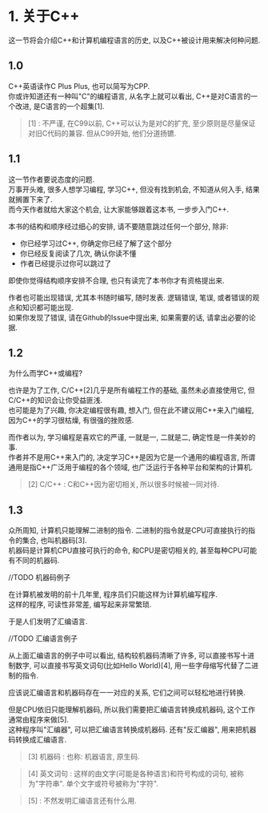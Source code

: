 # 1. 关于C++
这一节将会介绍C++和计算机编程语言的历史, 以及C++被设计用来解决何种问题.

## 1.0
C++英语读作C Plus Plus, 也可以简写为CPP.  
你或许知道还有一种叫"C"的编程语言, 从名字上就可以看出, C++是对C语言的一个改进, 是C语言的一个超集[1].

> [1] : 不严谨, 在C99以前, C++可以认为是对C的扩充, 至少原则是尽量保证对旧C代码的兼容. 但从C99开始, 他们分道扬镳.

## 1.1
这一节作者要说态度的问题.  
万事开头难, 很多人想学习编程, 学习C++, 但没有找到机会, 不知道从何入手, 结果就搁置下来了.  
而今天作者就给大家这个机会, 让大家能够跟着这本书, 一步步入门C++.

本书的结构和顺序经过细心的安排, 请不要随意跳过任何一个部分, 除非:

* 你已经学习过C++, 你确定你已经了解了这个部分
* 你已经反复阅读了几次, 确认你读不懂
* 作者已经提示过你可以跳过了

即使你觉得结构顺序安排不合理, 也只有读完了本书你才有资格提出来.

作者也可能出现错误, 尤其本书随时编写, 随时发表. 逻辑错误, 笔误, 或者错误的观点和知识都可能出现.  
如果你发现了错误, 请在Github的Issue中提出来, 如果需要的话, 请拿出必要的论据.

## 1.2
为什么而学C++或编程?

也许是为了工作, C/C++[2]几乎是所有编程工作的基础, 虽然未必直接使用它, 但C/C++的知识会让你受益匪浅.  
也可能是为了兴趣, 你决定编程很有趣, 想入门, 但在此不建议用C++来入门编程, 因为C++的学习很枯燥, 有很强的挫败感.

而作者以为, 学习编程是喜欢它的严谨, 一就是一, 二就是二, 确定性是一件美妙的事.  
作者并不是用C++来入门的, 决定学习C++是因为它是一个通用的编程语言, 所谓通用是指C++广泛用于编程的各个领域, 也广泛运行于各种平台和架构的计算机.

> [2] C/C++ : C和C++因为密切相关, 所以很多时候被一同对待.

## 1.3
众所周知, 计算机只能理解二进制的指令. 二进制的指令就是CPU可直接执行的指令的集合, 也叫机器码[3].  
机器码是计算机CPU直接可执行的命令, 和CPU是密切相关的, 甚至每种CPU可能有不同的机器码.

//TODO 机器码例子

在计算机被发明的前十几年里, 程序员们只能这样为计算机编写程序.  
这样的程序, 可读性非常差, 编写起来非常繁琐.

于是人们发明了汇编语言.

//TODO 汇编语言例子

从上面汇编语言的例子中可以看出, 结构较机器码清晰了许多, 可以直接书写十进制数字, 可以直接书写英文词句(比如Hello World)[4], 用一些字母缩写代替了二进制的指令.

应该说汇编语言和机器码存在一一对应的关系, 它们之间可以轻松地进行转换.

但是CPU依旧只能理解机器码, 所以我们需要把汇编语言转换成机器码, 这个工作通常由程序来做[5].  
这种程序叫"汇编器", 可以把汇编语言转换成机器码. 还有"反汇编器", 用来把机器码转换成汇编语言.



> [3] 机器码 : 也称: 机器语言, 原生码.

> [4] 英文词句 : 这样的由文字(可能是各种语言)和符号构成的词句, 被称为"字符串". 单个文字或符号被称为"字符".

> [5] : 不然发明汇编语言还有什么用.